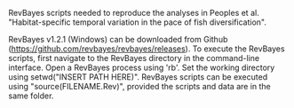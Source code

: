 RevBayes scripts needed to reproduce the analyses in Peoples et al. "Habitat-specific temporal variation in the pace of fish diversification".

RevBayes v1.2.1 (Windows) can be downloaded from Github (https://github.com/revbayes/revbayes/releases). To execute the RevBayes scripts, first navigate to the RevBayes directory in the command-line interface. Open a RevBayes process using 'rb'. Set the working directory using setwd("INSERT PATH HERE)". RevBayes scripts can be executed using "source(FILENAME.Rev)", provided the scripts and data are in the same folder.
